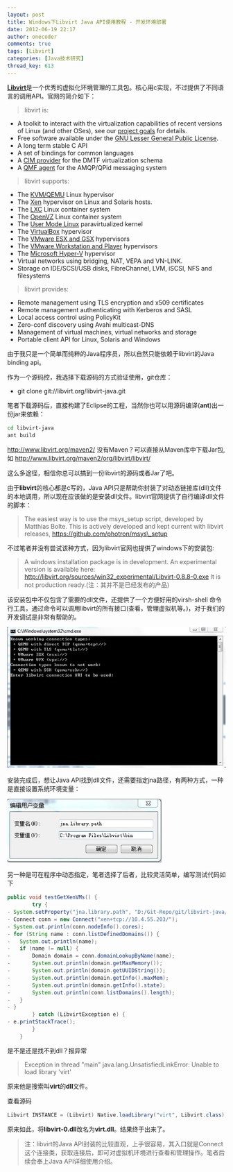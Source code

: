 ```yaml
---
layout: post
title: Windows下Libvirt Java API使用教程 - 开发环境部署
date: 2012-06-19 22:17
author: onecoder
comments: true
tags: [Libvirt]
categories: [Java技术研究]
thread_key: 613
---
```

 <a href="http://libvirt.org/" target="\_blank">**Libvirt**</a>是一个优秀的虚拟化环境管理的工具包。核心用c实现，不过提供了不同语言的调用API。官网的简介如下：

> libvirt is:
> 
- A toolkit to interact with the virtualization capabilities of recent versions of Linux (and other OSes), see our  <a target="_blank" href="http://libvirt.org/goals.html" >project goals</a> for details.
- Free software available under the  <a target="_blank" href="http://www.opensource.org/licenses/lgpl-license.html">GNU Lesser General Public License</a>.
- A long term stable C API
- A set of bindings for common languages
- A  <a target="_blank" href="http://libvirt.org/CIM/">CIM provider</a> for the DMTF virtualization schema
- A  <a target="_blank" href="http://libvirt.org/qpid/">QMF agent</a> for the AMQP/QPid messaging system
> 
> libvirt supports:
> 
- The <a target="_blank" href="http://libvirt.org/drvqemu.html">KVM/QEMU</a> Linux hypervisor
- The  <a target="_blank" href="http://libvirt.org/drvxen.html">Xen</a> hypervisor on Linux and Solaris hosts.		
- The  <a target="_blank" href="http://libvirt.org/drvlxc.html">LXC</a> Linux container system
- The  <a target="_blank" href="http://libvirt.org/drvopenvz.html">OpenVZ</a> Linux container system
- The  <a target="_blank" href="http://libvirt.org/drvuml.html">User Mode Linux</a> paravirtualized kernel
- The  <a target="_blank" href="http://libvirt.org/drvvbox.html">VirtualBox</a> hypervisor
- The  <a target="_blank" href="http://libvirt.org/drvesx.html">VMware ESX and GSX</a> hypervisors
- The  <a target="_blank" href="http://libvirt.org/drvvmware.html">VMware Workstation and Player</a> hypervisors
- The  <a target="_blank" href="http://libvirt.org/drvhyperv.html">Microsoft Hyper-V</a> hypervisor
- Virtual networks using bridging, NAT, VEPA and VN-LINK.
- Storage on IDE/SCSI/USB disks, FibreChannel, LVM, iSCSI, NFS and filesystems

> libvirt provides:
> 		
- Remote management using TLS encryption and x509 certificates	
- Remote management authenticating with Kerberos and SASL
- Local access control using PolicyKit	
- Zero-conf discovery using Avahi multicast-DNS
- Management of virtual machines, virtual networks and storage
- Portable client API for Linux, Solaris and Windows
	
由于我只是一个简单而纯粹的Java程序员，所以自然只能依赖于libvirt的Java binding api。

作为一个源码控，我选择下载源码的方式验证使用，git仓库：

- git clone git://libvirt.org/libvirt-java.git 

笔者下载源码后，直接构建了Eclipse的工程，当然你也可以用源码编译(**ant**)出一份jar来依赖：

```sh
cd libvirt-java
ant build
```

http://www.libvirt.org/maven2/ 没有Maven？可以直接从Maven库中下载Jar包,如
<a href="http://www.libvirt.org/maven2/org/libvirt/libvirt/" target="_blank">http://www.libvirt.org/maven2/org/libvirt/libvirt/</a>

这么多途径，相信你总可以搞到一份libvirt的源码或者Jar了吧。

由于**libvirt**的核心都是c写的，Java API只是帮助你封装了对动态链接库(dll)文件的本地调用，所以现在应该做的是安装dll文件。libvirt官网提供了自行编译dll文件的脚本：

> The easiest way is to use the msys_setup script, developed by Matthias Bolte. This is actively developed and kept current with libvirt releases, 
> <a target="\_blank" href="https://github.com/photron/msys\_setup">https://github.com/photron/msys\_setup</a> 

不过笔者并没有尝试该种方式，因为libvirt官网也提供了windows下的安装包:	

> A windows installation package is in development. An experimental version is available here:
> <a target="_blank" href="http://libvirt.org/sources/win32_experimental/Libvirt-0.8.8-0.exe">http://libvirt.org/sources/win32_experimental/Libvirt-0.8.8-0.exe</a>
It is not production ready.(注：其并不是已经发布的产品)

该安装包中不仅包含了需要的dll文件，还提供了一个方便好用的virsh-shell 命令行工具，通过命令可以调用libvirt的所有接口(查看，管理虚拟机等。)，对于我们的开发调试是非常有帮助的。

![](/images/post/windows-libvirt/libvirt-cmd.jpg)

安装完成后，想让Java API找到dll文件，还需要指定jna路径，有两种方式，一种是直接设置系统环境变量：

![](/images/post/windows-libvirt/jna-system-environment.jpg)

另一种是可在程序中动态指定，笔者选择了后者，比较灵活简单，编写测试代码如下

```java
public void testGetXenVMs() {
		try {
- System.setProperty("jna.library.path", "D:/Git-Repo/git/libvirt-java/libvirt-java/src/test/java/kubi/coder/");
- Connect conn = new Connect("xen+tcp://10.4.55.203/");
- System.out.println(conn.nodeInfo().cores);
- for (String name : conn.listDefinedDomains()) {
- 	System.out.println(name);
- 	if (name != null) {
- 		Domain domain = conn.domainLookupByName(name);
- 		System.out.println(domain.getMaxMemory());
- 		System.out.println(domain.getUUIDString());
- 		System.out.println(domain.getInfo().maxMem);
- 		System.out.println(domain.getInfo().state);
- 		System.out.println(conn.listDomains().length);
- 	}
- }
		} catch (LibvirtException e) {
- e.printStackTrace();
		}
	}
```

是不是还是找不到dll？报异常

> Exception in thread "main" java.lang.UnsatisfiedLinkError: Unable to load library 'virt'

原来他是搜索叫**virt**的**dll**文件。		

查看源码

```java
Libvirt INSTANCE = (Libvirt) Native.loadLibrary("virt", Libvirt.class);
```

原来如此，将**libvirt-0.dll**改名为**virt.dll**。结果终于出来了。

> 注：libvirt的Java API封装的比较直观，上手很容易，其入口就是Connect 这个连接类，获取连接后，即可对虚拟机环境进行查看和管理操作。笔者后续会奉上Java API详细使用介绍。

